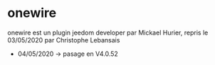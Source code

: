 # onewire
 
onewire est un plugin jeedom developer par Mickael Hurier, repris le 03/05/2020 par Christophe Lebansais

- 04/05/2020 -> pasage en V4.0.52